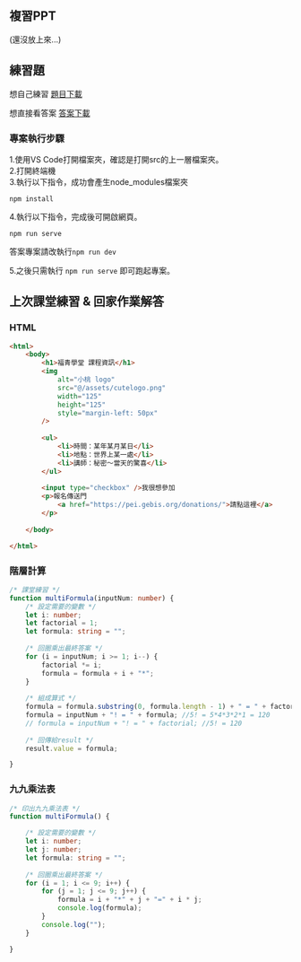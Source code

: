 ## 複習PPT
(還沒放上來...)

## 練習題
想自己練習
[題目下載](https://github.com/gty1995/ts_practice_question)

想直接看答案
[答案下載](https://github.com/tsunhousam91/third_course_practice)

### 專案執行步驟
1.使用VS Code打開檔案夾，確認是打開src的上一層檔案夾。  
2.打開終端機  
3.執行以下指令，成功會產生node_modules檔案夾  
```
npm install
```
4.執行以下指令，完成後可開啟網頁。  
```
npm run serve
```
答案專案請改執行`npm run dev`  

5.之後只需執行 `npm run serve` 即可跑起專案。  


## 上次課堂練習 & 回家作業解答

### HTML
``` HTML
<html>
	<body>
		<h1>福青學堂 課程資訊</h1>
		<img
			alt="小桃 logo"
			src="@/assets/cutelogo.png"
			width="125"
			height="125"
			style="margin-left: 50px"
		/>
		
		<ul>
			<li>時間：某年某月某日</li>
			<li>地點：世界上某一處</li>
			<li>講師：秘密～當天的驚喜</li>
		</ul>
		
		<input type="checkbox" />我很想參加
		<p>報名傳送門
			<a href="https://pei.gebis.org/donations/">請點這裡</a>
		</p>
	
	</body>

</html>


```

### 階層計算
``` TypeScript
/* 課堂練習 */
function multiFormula(inputNum: number) {
	/* 設定需要的變數 */
	let i: number;
	let factorial = 1;
	let formula: string = "";
	
	/* 回圈乘出最終答案 */
	for (i = inputNum; i >= 1; i--) {
		factorial *= i;
		formula = formula + i + "*";
	}
	
	/* 組成算式 */
	formula = formula.substring(0, formula.length - 1) + " = " + factorial; //5*4*3*2*1=120
	formula = inputNum + "! = " + formula; //5! = 5*4*3*2*1 = 120
	// formula = inputNum + "! = " + factorial; //5! = 120
	
	/* 回傳給result */
	result.value = formula;

}

```

### 九九乘法表
``` TypeScript
/* 印出九九乘法表 */
function multiFormula() {

	/* 設定需要的變數 */
	let i: number;
	let j: number;
	let formula: string = "";
	
	/* 回圈乘出最終答案 */
	for (i = 1; i <= 9; i++) {
		for (j = 1; j <= 9; j++) {
			formula = i + "*" + j + "=" + i * j;
			console.log(formula);
		}
		console.log("");
	}

}
```
